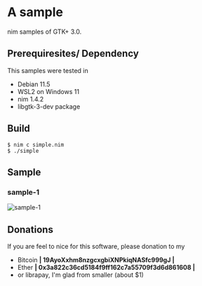 A sample
=========================================================
nim samples of GTK+ 3.0.


Prerequiresites/ Dependency
--------------------------
This samples were tested in

- Debian 11.5
- WSL2 on Windows 11
- nim 1.4.2
- libgtk-3-dev package



Build
--------------------------

```shell
$ nim c simple.nim
$ ./simple
```


Sample
--------------------------

### sample-1

![sample-1](https://user-images.githubusercontent.com/11357613/197081053-4741b415-ae4f-4434-a643-da94a1777972.png)



Donations
---------------------
If you are feel to nice for this software, please donation to my

- Bitcoin **| 19AyoXxhm8nzgcxgbiXNPkiqNASfc999gJ |**
- Ether **| 0x3a822c36cd5184f9ff162c7a55709f3d6d861608 |**
- or librapay, I'm glad from smaller (about $1)

<!-- vi: fdm=marker
  -->

